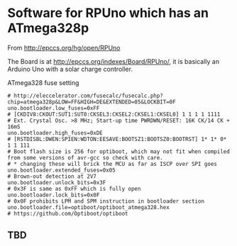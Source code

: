 # Software for RPUno which has an ATmega328p

From <http://epccs.org/hg/open/RPUno>

The Board is at <http://epccs.org/indexes/Board/RPUno/>, it is basically an Arduino Uno with a solar charge controller. 

ATmega328 fuse setting

    # http://eleccelerator.com/fusecalc/fusecalc.php?chip=atmega328p&LOW=FF&HIGH=DE&EXTENDED=05&LOCKBIT=0F
    uno.bootloader.low_fuses=0xFF
    # [CKDIV8:CKOUT:SUT1:SUT0:CKSEL3:CKSEL2:CKSEL1:CKSEL0] 1 1 1 1 1111
    # Ext. Crystal Osc. >8 MHz; Start-up time PWRDWN/RESET: 16K CK/14 CK + 16mS
    uno.bootloader.high_fuses=0xDE
    # [RSTDISBL:DWEN:SPIEN:WDTON:EESAVE:BOOTSZ1:BOOTSZ0:BOOTRST] 1* 1* 0* 1 1 111
    # Boot flash size is 256 for optiboot, which may not fit when compiled from some versions of avr-gcc so check with care.
    # * changing these will brick the MCU as far as ISCP over SPI goes
    uno.bootloader.extended_fuses=0x05
    # Brown-out detection at 2V7
    uno.bootloader.unlock_bits=0x3F
    # 0x3F is same as 0xFF which is fully open
    uno.bootloader.lock_bits=0x0F
    # 0x0F prohibits LPM and SPM instruction in bootloader section
    uno.bootloader.file=optiboot/optiboot_atmega328.hex
    # https://github.com/Optiboot/optiboot

       
## TBD


    

